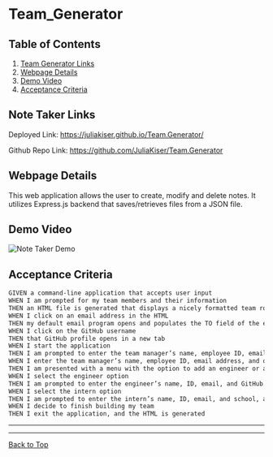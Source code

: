 # Team_Generator

## Table of Contents

1. [Team Generator Links](##Team-Generator-Links)
2. [Webpage Details](##Webpage-Details)
3. [Demo Video](##Demo-Video)
4. [Acceptance Criteria](##Acceptance-Criteria)

## Note Taker Links

Deployed Link: https://juliakiser.github.io/Team.Generator/

Github Repo Link: https://github.com/JuliaKiser/Team.Generator

## Webpage Details

This web application allows the user to create, modify and delete notes. It utilizes Express.js backend that saves/retrieves files from a JSON file.

## Demo Video

![Note Taker Demo](./Assets/Notes.gif)

## Acceptance Criteria

```md
GIVEN a command-line application that accepts user input
WHEN I am prompted for my team members and their information
THEN an HTML file is generated that displays a nicely formatted team roster based on user input
WHEN I click on an email address in the HTML
THEN my default email program opens and populates the TO field of the email with the address
WHEN I click on the GitHub username
THEN that GitHub profile opens in a new tab
WHEN I start the application
THEN I am prompted to enter the team manager’s name, employee ID, email address, and office number
WHEN I enter the team manager’s name, employee ID, email address, and office number
THEN I am presented with a menu with the option to add an engineer or an intern or to finish building my team
WHEN I select the engineer option
THEN I am prompted to enter the engineer’s name, ID, email, and GitHub username, and I am taken back to the menu
WHEN I select the intern option
THEN I am prompted to enter the intern’s name, ID, email, and school, and I am taken back to the menu
WHEN I decide to finish building my team
THEN I exit the application, and the HTML is generated
```

---

---

[Back to Top](##Table-of-Contents)
